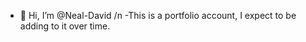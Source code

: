 - 👋 Hi, I’m @Neal-David
/n -This is a portfolio account, I expect to be adding to it over time.

<!---
Neal-David/Neal-David is a ✨ special ✨ repository because its `README.md` (this file) appears on your GitHub profile.
You can click the Preview link to take a look at your changes.
--->
